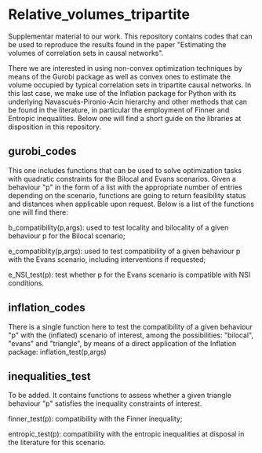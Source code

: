 # Relative_volumes_tripartite
Supplementar material to our work. This repository contains codes that can be used to reproduce the results found in the paper
"Estimating the volumes of correlation sets in causal networks".

There we are interested in using non-convex optimization techniques by means of the Gurobi package as well as convex ones
to estimate the volume occupied by typical correlation sets in tripartite causal networks. In this last case, we make use 
of the Inflation package for Python with its underlying Navascués-Pironio-Acín hierarchy and other methods that can be 
found in the literature, in particular the employment of Finner and Entropic inequalities. Below one will find a short 
guide on the libraries at disposition in this repository.

## gurobi_codes
This one includes functions that can be used to solve optimization tasks with quadratic constraints for the Bilocal and 
Evans scenarios. Given a behaviour "p" in the form of a list with the appropriate number of entries depending on the 
scenario, functions are going to return feasibility status and distances when applicable upon request. Below is a list 
of the functions one will find there:

b_compatibility(p,args): used to test locality and bilocality of a given behaviour p for the Bilocal scenario;

e_compatiblity(p,args): used to test compatibility of a given behaviour p with the Evans scenario, including 
interventions if requested;

e_NSI_test(p): test whether p for the Evans scenario is compatible with NSI conditions.

## inflation_codes
There is a single function here to test the compatibility of a given behaviour "p" with the (inflated) scenario of interest, 
among the possibilities: "bilocal", "evans" and "triangle", by means of a direct application of the Inflation package: 
inflation_test(p,args)

## inequalities_test
To be added. It contains functions to assess whether a given triangle behaviour "p" satisfies the inequality constraints of 
interest.

finner_test(p): compatibility with the Finner inequality;

entropic_test(p): compatibility with the entropic inequalities at disposal in the literature for this scenario.
